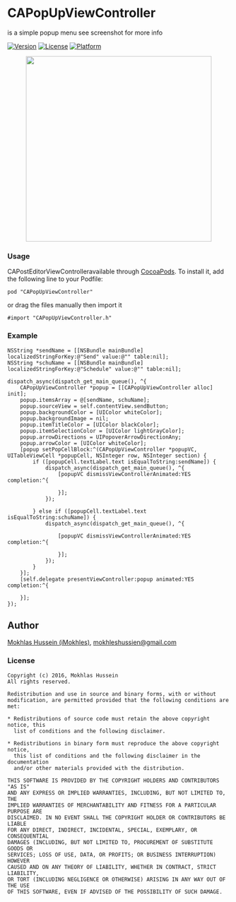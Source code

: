 # CAPopUpViewController
is a simple popup menu see screenshot for more info

[![Version](https://img.shields.io/cocoapods/v/CAPopUpViewController.svg?style=flat)](http://cocoadocs.org/docsets/CAPopUpViewController)
[![License](https://img.shields.io/cocoapods/l/CAPopUpViewController.svg?style=flat)](http://cocoadocs.org/docsets/CAPopUpViewController)
[![Platform](https://img.shields.io/cocoapods/p/CAPopUpViewController.svg?style=flat)](http://cocoadocs.org/docsets/CAPopUpViewController)

<p align="center">
  <img width="420" src="screenshot.jpg"/>
</p>

### Usage

CAPostEditorViewControlleravailable through [CocoaPods](http://cocoapods.org). To install
it, add the following line to your Podfile:

    pod "CAPopUpViewController"
    
or drag the files manually then import it

    #import "CAPopUpViewController.h"

### Example

    NSString *sendName = [[NSBundle mainBundle] localizedStringForKey:@"Send" value:@"" table:nil];
    NSString *schuName = [[NSBundle mainBundle] localizedStringForKey:@"Schedule" value:@"" table:nil];
    
    dispatch_async(dispatch_get_main_queue(), ^{
        CAPopUpViewController *popup = [[CAPopUpViewController alloc] init];
        popup.itemsArray = @[sendName, schuName];
        popup.sourceView = self.contentView.sendButton;
        popup.backgroundColor = [UIColor whiteColor];
        popup.backgroundImage = nil;
        popup.itemTitleColor = [UIColor blackColor];
        popup.itemSelectionColor = [UIColor lightGrayColor];
        popup.arrowDirections = UIPopoverArrowDirectionAny;
        popup.arrowColor = [UIColor whiteColor];
        [popup setPopCellBlock:^(CAPopUpViewController *popupVC, UITableViewCell *popupCell, NSInteger row, NSInteger section) {
            if ([popupCell.textLabel.text isEqualToString:sendName]) {
                dispatch_async(dispatch_get_main_queue(), ^{
                    [popupVC dismissViewControllerAnimated:YES completion:^{
                        
                    }];
                });
                
            } else if ([popupCell.textLabel.text isEqualToString:schuName]) {
                dispatch_async(dispatch_get_main_queue(), ^{
                    
                    [popupVC dismissViewControllerAnimated:YES completion:^{
                        
                    }];
                });
            }
        }];
        [self.delegate presentViewController:popup animated:YES completion:^{
            
        }];
    });

## Author

[Mokhlas Hussein (iMokhles)](https://twitter.com/imokhles), [mokhleshussien@gmail.com](mailto:mokhleshussien@aol.com)

### License

    Copyright (c) 2016, Mokhlas Hussein
    All rights reserved.
    
    Redistribution and use in source and binary forms, with or without
    modification, are permitted provided that the following conditions are met:
    
    * Redistributions of source code must retain the above copyright notice, this
      list of conditions and the following disclaimer.
    
    * Redistributions in binary form must reproduce the above copyright notice,
      this list of conditions and the following disclaimer in the documentation
      and/or other materials provided with the distribution.
    
    THIS SOFTWARE IS PROVIDED BY THE COPYRIGHT HOLDERS AND CONTRIBUTORS "AS IS"
    AND ANY EXPRESS OR IMPLIED WARRANTIES, INCLUDING, BUT NOT LIMITED TO, THE
    IMPLIED WARRANTIES OF MERCHANTABILITY AND FITNESS FOR A PARTICULAR PURPOSE ARE
    DISCLAIMED. IN NO EVENT SHALL THE COPYRIGHT HOLDER OR CONTRIBUTORS BE LIABLE
    FOR ANY DIRECT, INDIRECT, INCIDENTAL, SPECIAL, EXEMPLARY, OR CONSEQUENTIAL
    DAMAGES (INCLUDING, BUT NOT LIMITED TO, PROCUREMENT OF SUBSTITUTE GOODS OR
    SERVICES; LOSS OF USE, DATA, OR PROFITS; OR BUSINESS INTERRUPTION) HOWEVER
    CAUSED AND ON ANY THEORY OF LIABILITY, WHETHER IN CONTRACT, STRICT LIABILITY,
    OR TORT (INCLUDING NEGLIGENCE OR OTHERWISE) ARISING IN ANY WAY OUT OF THE USE
    OF THIS SOFTWARE, EVEN IF ADVISED OF THE POSSIBILITY OF SUCH DAMAGE.
